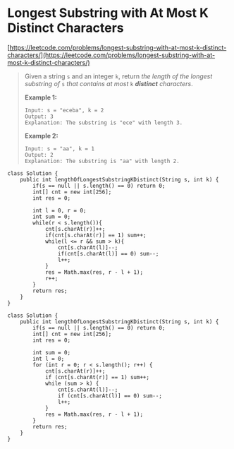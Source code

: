 # Longest Substring with At Most K Distinct Characters

[https://leetcode.com/problems/longest-substring-with-at-most-k-distinct-characters/](https://leetcode.com/problems/longest-substring-with-at-most-k-distinct-characters/)

> Given a string `s` and an integer `k`, return _the length of the longest substring of_ `s` _that contains at most_ `k` _**distinct** characters_.
>
> &#x20;
>
> **Example 1:**
>
> ```
> Input: s = "eceba", k = 2
> Output: 3
> Explanation: The substring is "ece" with length 3.
> ```
>
> **Example 2:**
>
> ```
> Input: s = "aa", k = 1
> Output: 2
> Explanation: The substring is "aa" with length 2.
> ```

```
class Solution {
    public int lengthOfLongestSubstringKDistinct(String s, int k) {
        if(s == null || s.length() == 0) return 0;
        int[] cnt = new int[256];
        int res = 0;
        
        int l = 0, r = 0;
        int sum = 0;
        while(r < s.length()){
            cnt[s.charAt(r)]++;
            if(cnt[s.charAt(r)] == 1) sum++;
            while(l <= r && sum > k){
                cnt[s.charAt(l)]--;
                if(cnt[s.charAt(l)] == 0) sum--;
                l++;
            }
            res = Math.max(res, r - l + 1);
            r++;
        }
        return res;
    }
}
```

```
class Solution {
    public int lengthOfLongestSubstringKDistinct(String s, int k) {
        if(s == null || s.length() == 0) return 0;
        int[] cnt = new int[256];
        int res = 0;
        
        int sum = 0;
        int l = 0;
        for (int r = 0; r < s.length(); r++) {
            cnt[s.charAt(r)]++;
            if (cnt[s.charAt(r)] == 1) sum++;
            while (sum > k) {
                cnt[s.charAt(l)]--;
                if (cnt[s.charAt(l)] == 0) sum--;
                l++;
            }
            res = Math.max(res, r - l + 1);
        }
        return res;
    }
}
```

